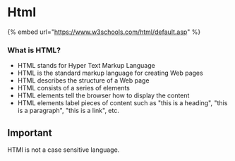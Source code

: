 # Html

{% embed url="https://www.w3schools.com/html/default.asp" %}

### What is HTML?

* HTML stands for Hyper Text Markup Language
* HTML is the standard markup language for creating Web pages
* HTML describes the structure of a Web page
* HTML consists of a series of elements
* HTML elements tell the browser how to display the content
* HTML elements label pieces of content such as "this is a heading", "this is a paragraph", "this is a link", etc.

## Important

HTMl is not a case sensitive language.



